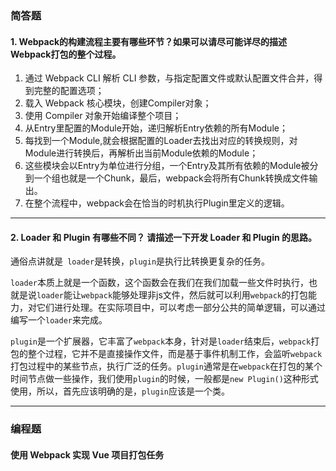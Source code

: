 ### 简答题

#### 1. Webpack的构建流程主要有哪些环节？如果可以请尽可能详尽的描述Webpack打包的整个过程。

1. 通过 Webpack CLI 解析 CLI 参数，与指定配置文件或默认配置文件合并，得到完整的配置选项；
2. 载入 Webpack 核心模块，创建Compiler对象；
3. 使用 Compiler 对象开始编译整个项目；
4. 从Entry里配置的Module开始，递归解析Entry依赖的所有Module；
5. 每找到一个Module,就会根据配置的Loader去找出对应的转换规则，对Module进行转换后，再解析出当前Module依赖的Module；
6. 这些模块会以Entry为单位进行分组，一个Entry及其所有依赖的Module被分到一个组也就是一个Chunk，最后，webpack会将所有Chunk转换成文件输出。
7. 在整个流程中，webpack会在恰当的时机执行Plugin里定义的逻辑。

---

#### 2. Loader 和 Plugin 有哪些不同？ 请描述一下开发 Loader 和 Plugin 的思路。

​	通俗点讲就是` loader`是转换，`plugin`是执行比转换更复杂的任务。

​	`loader`本质上就是一个函数，这个函数会在我们在我们加载一些文件时执行，也就是说`loader`能让`webpack`能够处理非js文件，然后就可以利用`webpack`的打包能力，对它们进行处理。在实际项目中，可以考虑一部分公共的简单逻辑，可以通过编写一个`loader`来完成。

​	`plugin`是一个扩展器，它丰富了`webpack`本身，针对是`loader`结束后，`webpack`打包的整个过程，它并不是直接操作文件，而是基于事件机制工作，会监听`webpack`打包过程中的某些节点，执行广泛的任务。`plugin`通常是在`webpack`在打包的某个时间节点做一些操作，我们使用`plugin`的时候，一般都是`new Plugin()`这种形式使用，所以，首先应该明确的是，`plugin`应该是一个类。

---

### 编程题

#### 使用 Webpack 实现 Vue 项目打包任务





